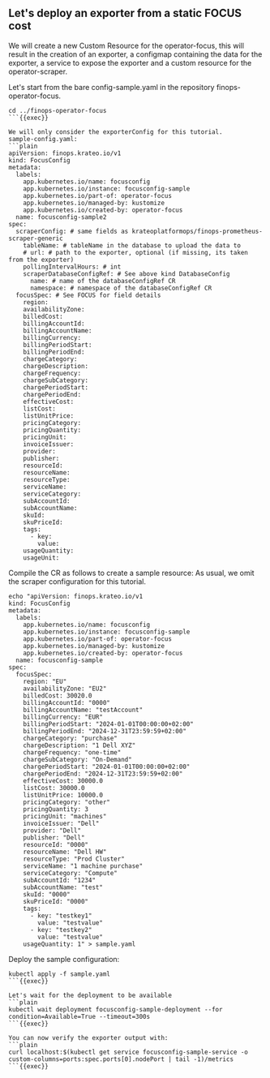 ## Let's deploy an exporter from a static FOCUS cost
We will create a new Custom Resource for the operator-focus, this will result in the creation of an exporter, a configmap containing the data for the exporter, a service to expose the exporter and a custom resource for the operator-scraper.

Let's start from the bare config-sample.yaml in the repository finops-operator-focus.
```plain
cd ../finops-operator-focus
```{{exec}}

We will only consider the exporterConfig for this tutorial.
sample-config.yaml:
```plain
apiVersion: finops.krateo.io/v1
kind: FocusConfig
metadata:
  labels:
    app.kubernetes.io/name: focusconfig
    app.kubernetes.io/instance: focusconfig-sample
    app.kubernetes.io/part-of: operator-focus
    app.kubernetes.io/managed-by: kustomize
    app.kubernetes.io/created-by: operator-focus
  name: focusconfig-sample2
spec:
  scraperConfig: # same fields as krateoplatformops/finops-prometheus-scraper-generic
    tableName: # tableName in the database to upload the data to
    # url: # path to the exporter, optional (if missing, its taken from the exporter)
    pollingIntervalHours: # int
    scraperDatabaseConfigRef: # See above kind DatabaseConfig
      name: # name of the databaseConfigRef CR 
      namespace: # namespace of the databaseConfigRef CR
  focusSpec: # See FOCUS for field details
    region:
    availabilityZone:
    billedCost:
    billingAccountId:
    billingAccountName:
    billingCurrency:
    billingPeriodStart:
    billingPeriodEnd:
    chargeCategory:
    chargeDescription:
    chargeFrequency:
    chargeSubCategory:
    chargePeriodStart:
    chargePeriodEnd:
    effectiveCost:
    listCost:
    listUnitPrice:
    pricingCategory:
    pricingQuantity:
    pricingUnit:
    invoiceIssuer:
    provider:
    publisher:
    resourceId:
    resourceName:
    resourceType:
    serviceName:
    serviceCategory:
    subAccountId:
    subAccountName:
    skuId:
    skuPriceId:
    tags:
      - key:
        value:
    usageQuantity:
    usageUnit: 
```

Compile the CR as follows to create a sample resource: 
As usual, we omit the scraper configuration for this tutorial.
```plain
echo "apiVersion: finops.krateo.io/v1
kind: FocusConfig
metadata:
  labels:
    app.kubernetes.io/name: focusconfig
    app.kubernetes.io/instance: focusconfig-sample
    app.kubernetes.io/part-of: operator-focus
    app.kubernetes.io/managed-by: kustomize
    app.kubernetes.io/created-by: operator-focus
  name: focusconfig-sample
spec:
  focusSpec:
    region: "EU"
    availabilityZone: "EU2"
    billedCost: 30020.0
    billingAccountId: "0000"
    billingAccountName: "testAccount"
    billingCurrency: "EUR"
    billingPeriodStart: "2024-01-01T00:00:00+02:00"
    billingPeriodEnd: "2024-12-31T23:59:59+02:00"
    chargeCategory: "purchase"
    chargeDescription: "1 Dell XYZ"
    chargeFrequency: "one-time"
    chargeSubCategory: "On-Demand"
    chargePeriodStart: "2024-01-01T00:00:00+02:00"
    chargePeriodEnd: "2024-12-31T23:59:59+02:00"
    effectiveCost: 30000.0
    listCost: 30000.0
    listUnitPrice: 10000.0
    pricingCategory: "other"
    pricingQuantity: 3
    pricingUnit: "machines"
    invoiceIssuer: "Dell"
    provider: "Dell"
    publisher: "Dell"
    resourceId: "0000"
    resourceName: "Dell HW"
    resourceType: "Prod Cluster"
    serviceName: "1 machine purchase"
    serviceCategory: "Compute"
    subAccountId: "1234"
    subAccountName: "test"
    skuId: "0000"
    skuPriceId: "0000"
    tags:
      - key: "testkey1"
        value: "testvalue"
      - key: "testkey2"
        value: "testvalue"
    usageQuantity: 1" > sample.yaml
```

Deploy the sample configuration:
```plain
kubectl apply -f sample.yaml
```{{exec}}

Let's wait for the deployment to be available
```plain
kubectl wait deployment focusconfig-sample-deployment --for condition=Available=True --timeout=300s
```{{exec}}

You can now verify the exporter output with:
```plain
curl localhost:$(kubectl get service focusconfig-sample-service -o custom-columns=ports:spec.ports[0].nodePort | tail -1)/metrics 
```{{exec}}
